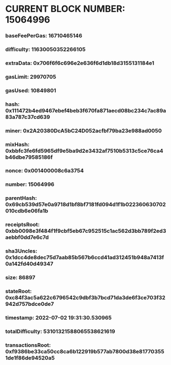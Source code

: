 # CURRENT BLOCK NUMBER: 15064996

### baseFeePerGas: 16710465146
### difficulty: 11630050352266105
### extraData: 0x706f6f6c696e2e636f6d1db18d3155131184e1
### gasLimit: 29970705
### gasUsed: 10849801
### hash: 0x111472b4ed9467ebef4beb3f670fa871aecd08bc234c7ac89a83a787c37cd639
### miner: 0x2A20380DcA5bC24D052acfbf79ba23e988ad0050
### mixHash: 0xbbfc3fe6fd5965df9e5ba9d2e3432af7510b5313c5ce76ca4b46dbe79585186f
### nonce: 0x001400008c6a3754
### number: 15064996
### parentHash: 0x69cb539d57e0a9718d1bf8bf7181fd094d1f1b022360630702010cdb6e06fa1b
### receiptsRoot: 0xbb0098e3f484f1f9cbf5eb67c952515c1ac562d3bb789f2ed3aebbf0dd7e6c7d
### sha3Uncles: 0x1dcc4de8dec75d7aab85b567b6ccd41ad312451b948a7413f0a142fd40d49347
### size: 86897
### stateRoot: 0xc84f3ac5a622c6796542c9dbf3b7bcd71da3de6f3ce703f32942d757bdce0de7
### timestamp: 2022-07-02 19:31:30.530965
### totalDifficulty: 53101321588065538621619
### transactionsRoot: 0xf9386be33ca50cc8ca6b122919b577ab7800d38e817703551de1f86de94520a5
